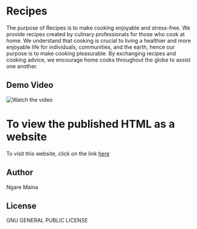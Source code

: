 # Recipes #
The purpose of Recipes is to make cooking enjoyable and stress-free. We provide recipes created by culinary professionals for those who cook at home. We understand that cooking is crucial to living a healthier and more enjoyable life for individuals, communities, and the earth, hence our purpose is to make cooking pleasurable. By exchanging recipes and cooking advice, we encourage home cooks throughout the globe to assist one another.

## Demo Video ##
![Watch the video](./media/video.gif)

# To view the published HTML as a website #
To visit this website, click on the link [here](https://mapishi.netlify.app/)

## Author ##
Ngare Maina 

## License ##
GNU GENERAL PUBLIC LICENSE